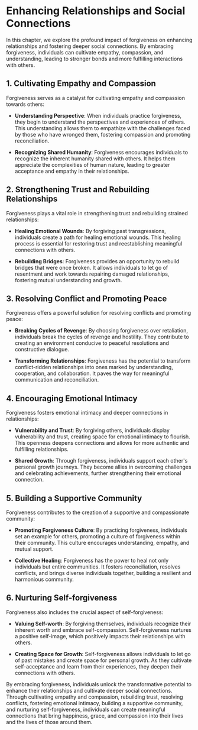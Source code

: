 Enhancing Relationships and Social Connections
=======================================================

In this chapter, we explore the profound impact of forgiveness on enhancing relationships and fostering deeper social connections. By embracing forgiveness, individuals can cultivate empathy, compassion, and understanding, leading to stronger bonds and more fulfilling interactions with others.

**1. Cultivating Empathy and Compassion**
-----------------------------------------

Forgiveness serves as a catalyst for cultivating empathy and compassion towards others:

* **Understanding Perspective**: When individuals practice forgiveness, they begin to understand the perspectives and experiences of others. This understanding allows them to empathize with the challenges faced by those who have wronged them, fostering compassion and promoting reconciliation.

* **Recognizing Shared Humanity**: Forgiveness encourages individuals to recognize the inherent humanity shared with others. It helps them appreciate the complexities of human nature, leading to greater acceptance and empathy in their relationships.

**2. Strengthening Trust and Rebuilding Relationships**
-------------------------------------------------------

Forgiveness plays a vital role in strengthening trust and rebuilding strained relationships:

* **Healing Emotional Wounds**: By forgiving past transgressions, individuals create a path for healing emotional wounds. This healing process is essential for restoring trust and reestablishing meaningful connections with others.

* **Rebuilding Bridges**: Forgiveness provides an opportunity to rebuild bridges that were once broken. It allows individuals to let go of resentment and work towards repairing damaged relationships, fostering mutual understanding and growth.

**3. Resolving Conflict and Promoting Peace**
---------------------------------------------

Forgiveness offers a powerful solution for resolving conflicts and promoting peace:

* **Breaking Cycles of Revenge**: By choosing forgiveness over retaliation, individuals break the cycles of revenge and hostility. They contribute to creating an environment conducive to peaceful resolutions and constructive dialogue.

* **Transforming Relationships**: Forgiveness has the potential to transform conflict-ridden relationships into ones marked by understanding, cooperation, and collaboration. It paves the way for meaningful communication and reconciliation.

**4. Encouraging Emotional Intimacy**
-------------------------------------

Forgiveness fosters emotional intimacy and deeper connections in relationships:

* **Vulnerability and Trust**: By forgiving others, individuals display vulnerability and trust, creating space for emotional intimacy to flourish. This openness deepens connections and allows for more authentic and fulfilling relationships.

* **Shared Growth**: Through forgiveness, individuals support each other's personal growth journeys. They become allies in overcoming challenges and celebrating achievements, further strengthening their emotional connection.

**5. Building a Supportive Community**
--------------------------------------

Forgiveness contributes to the creation of a supportive and compassionate community:

* **Promoting Forgiveness Culture**: By practicing forgiveness, individuals set an example for others, promoting a culture of forgiveness within their community. This culture encourages understanding, empathy, and mutual support.

* **Collective Healing**: Forgiveness has the power to heal not only individuals but entire communities. It fosters reconciliation, resolves conflicts, and brings diverse individuals together, building a resilient and harmonious community.

**6. Nurturing Self-forgiveness**
---------------------------------

Forgiveness also includes the crucial aspect of self-forgiveness:

* **Valuing Self-worth**: By forgiving themselves, individuals recognize their inherent worth and embrace self-compassion. Self-forgiveness nurtures a positive self-image, which positively impacts their relationships with others.

* **Creating Space for Growth**: Self-forgiveness allows individuals to let go of past mistakes and create space for personal growth. As they cultivate self-acceptance and learn from their experiences, they deepen their connections with others.

By embracing forgiveness, individuals unlock the transformative potential to enhance their relationships and cultivate deeper social connections. Through cultivating empathy and compassion, rebuilding trust, resolving conflicts, fostering emotional intimacy, building a supportive community, and nurturing self-forgiveness, individuals can create meaningful connections that bring happiness, grace, and compassion into their lives and the lives of those around them.
